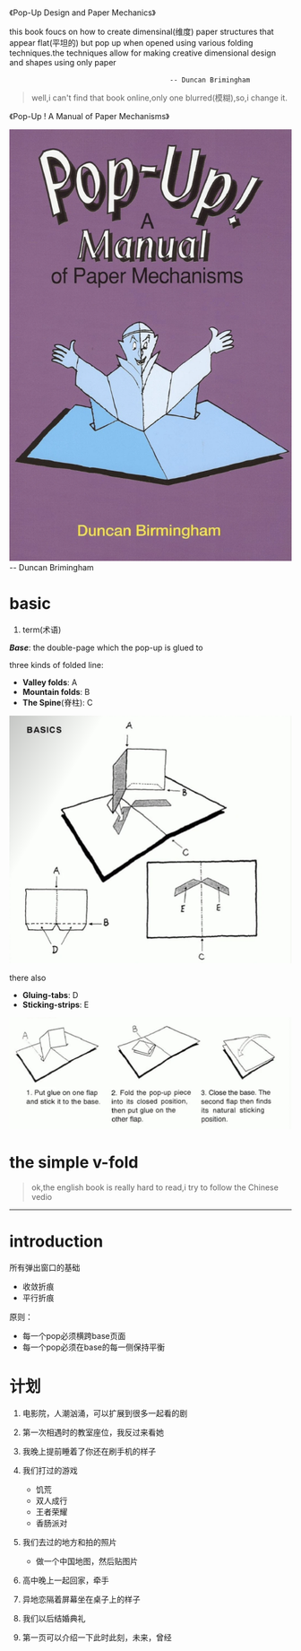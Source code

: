 《Pop-Up Design and Paper Mechanics》

this book foucs on how to create dimensinal(维度) paper structures that appear flat(平坦的) but pop up when opened using various folding techniques.the techniques allow for making creative dimensional design and shapes using only paper

                                            -- Duncan Brimingham


> well,i can't find that book online,only one blurred(模糊),so,i change it.


《Pop-Up ! A Manual of Paper Mechanisms》


![](assets/pop-up-logo.png)
                                            -- Duncan Brimingham


# basic

1. term(术语)

***Base***: the double-page  which the pop-up is glued to

three kinds of folded line:
- **Valley folds**: A
- **Mountain folds**: B
- **The Spine**(脊柱): C

![](assets/pop_position.png)

there also
- **Gluing-tabs**: D
- **Sticking-strips**: E



![](assets/pop_workingorder.png)


# the simple v-fold




> ok,the english book is really hard to read,i try to follow the Chinese vedio 


---

# introduction

所有弹出窗口的基础
- 收敛折痕
- 平行折痕


原则：
- 每一个pop必须横跨base页面
- 每一个pop必须在base的每一侧保持平衡










# 计划


1. 电影院，人潮汹涌，可以扩展到很多一起看的剧
8. 第一次相遇时的教室座位，我反过来看她
6. 我晚上提前睡着了你还在刷手机的样子

2. 我们打过的游戏
    - 饥荒
    - 双人成行
    - 王者荣耀
    - 香肠派对

3. 我们去过的地方和拍的照片
    - 做一个中国地图，然后贴图片
4. 高中晚上一起回家，牵手
5. 异地恋隔着屏幕坐在桌子上的样子
7. 我们以后结婚典礼
9. 第一页可以介绍一下此时此刻，未来，曾经


